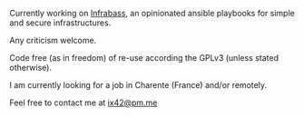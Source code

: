 Currently working on [Infrabass](https://github.com/cpix42/infrabass), an opinionated ansible playbooks for simple and secure infrastructures.

Any criticism welcome.

Code free (as in freedom) of re-use according the GPLv3 (unless stated otherwise).

I am currently looking for a job in Charente (France) and/or remotely.  

Feel free to contact me at ix42@pm.me
